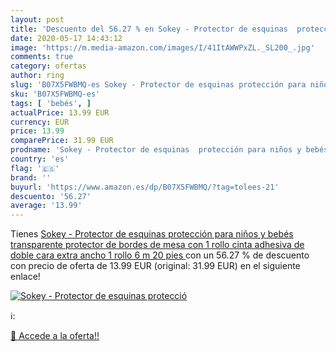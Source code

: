 ```yaml
---
layout: post
title: 'Descuento del 56.27 % en Sokey - Protector de esquinas  protecció'
date: 2020-05-17 14:43:12
image: 'https://m.media-amazon.com/images/I/41ItAWWPxZL._SL200_.jpg'
comments: true
category: ofertas
author: ring
slug: 'B07X5FWBMQ-es Sokey - Protector de esquinas protección para niños y...'
sku: 'B07X5FWBMQ-es'
tags: [ 'bebés', ]
actualPrice: 13.99 EUR
currency: EUR
price: 13.99
comparePrice: 31.99 EUR
prodname: 'Sokey - Protector de esquinas  protección para niños y bebés  transparente  protector de bordes de mesa con 1 rollo  cinta adhesiva de doble cara  extra ancho  1 rollo  6 m  20 pies '
country: 'es'
flag: '🇪🇸'
brand: ''
buyurl: 'https://www.amazon.es/dp/B07X5FWBMQ/?tag=tolees-21'
descuento: '56.27'
average: '13.99'
---
```


Tienes [Sokey - Protector de esquinas  protección para niños y bebés  transparente  protector de bordes de mesa con 1 rollo  cinta adhesiva de doble cara  extra ancho  1 rollo  6 m  20 pies ](https://www.amazon.es/dp/B07X5FWBMQ/?tag=tolees-21) con un 56.27 % de descuento con precio de oferta de 13.99 EUR (original: 31.99 EUR) en el siguiente enlace!

[![Sokey - Protector de esquinas  protecció](https://m.media-amazon.com/images/I/41ItAWWPxZL._SL200_.jpg)](https://www.amazon.es/dp/B07X5FWBMQ/?tag=tolees-21)

ℹ️:


[🛒 Accede a la oferta!!](https://www.amazon.es/dp/B07X5FWBMQ/?tag=tolees-21)
